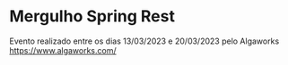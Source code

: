 # Mergulho Spring Rest
Evento realizado entre os dias 13/03/2023 e 20/03/2023 pelo Algaworks
https://www.algaworks.com/
